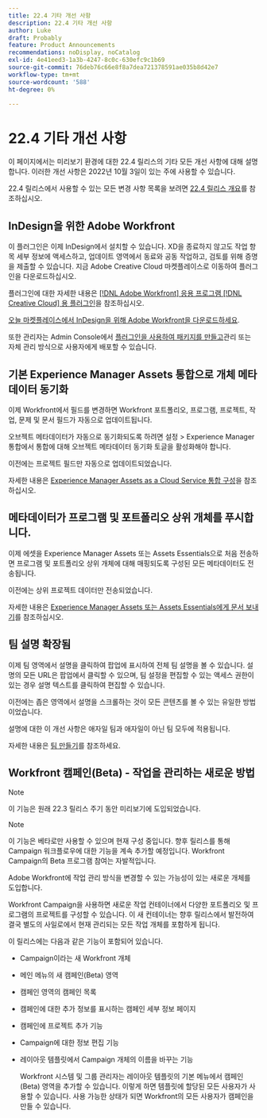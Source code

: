 ```yaml
---
title: 22.4 기타 개선 사항
description: 22.4 기타 개선 사항
author: Luke
draft: Probably
feature: Product Announcements
recommendations: noDisplay, noCatalog
exl-id: 4e41eed3-1a3b-4247-8c0c-630efc9c1b69
source-git-commit: 76deb76c66e8f8a7dea721378591ae035b8d42e7
workflow-type: tm+mt
source-wordcount: '588'
ht-degree: 0%

---
```


# 22.4 기타 개선 사항

이 페이지에서는 미리보기 환경에 대한 22.4 릴리스의 기타 모든 개선 사항에 대해 설명합니다. 이러한 개선 사항은 2022년 10월 3일이 있는 주에 사용할 수 있습니다.

22.4 릴리스에서 사용할 수 있는 모든 변경 사항 목록을 보려면 [22.4 릴리스 개요](/help/quicksilver/product-announcements/product-releases/22.4-release-activity/22-4-release-overview.md)를 참조하십시오.

## InDesign을 위한 Adobe Workfront

이 플러그인은 이제 InDesign에서 설치할 수 있습니다. XD을 종료하지 않고도 작업 항목 세부 정보에 액세스하고, 업데이트 영역에서 동료와 공동 작업하고, 검토를 위해 증명을 제출할 수 있습니다. 지금 Adobe Creative Cloud 마켓플레이스로 이동하여 플러그인을 다운로드하십시오.

플러그인에 대한 자세한 내용은 [[!DNL Adobe Workfront] 응용 프로그램 [!DNL Creative Cloud] 용 플러그인](/help/quicksilver/workfront-integrations-and-apps/adobe-workfront-for-creative-cloud/wf-adobe-cc.md)을 참조하십시오.

[오늘 마켓플레이스에서 InDesign을 위해 Adobe Workfront을 다운로드하세요](https://exchange.adobe.com/apps/cc/108938/adobe-workfront-for-indesign).

또한 관리자는 Admin Console에서 [플러그인을 사용하여 패키지를 만들고](https://helpx.adobe.com/in/enterprise/using/manage-extensions.html)관리 또는 자체 관리 방식으로 사용자에게 배포할 수 있습니다.

## 기본 Experience Manager Assets 통합으로 개체 메타데이터 동기화

이제 Workfront에서 필드를 변경하면 Workfront 포트폴리오, 프로그램, 프로젝트, 작업, 문제 및 문서 필드가 자동으로 업데이트됩니다.

오브젝트 메타데이터가 자동으로 동기화되도록 하려면 설정 > Experience Manager 통합에서 통합에 대해 오브젝트 메타데이터 동기화 토글을 활성화해야 합니다.

이전에는 프로젝트 필드만 자동으로 업데이트되었습니다.

자세한 내용은 [Experience Manager Assets as a Cloud Service 통합 구성](/help/quicksilver/administration-and-setup/configure-integrations/configure-aacs-integration.md)을 참조하십시오.

## 메타데이터가 프로그램 및 포트폴리오 상위 개체를 푸시합니다.

이제 에셋을 Experience Manager Assets 또는 Assets Essentials으로 처음 전송하면 프로그램 및 포트폴리오 상위 개체에 대해 매핑되도록 구성된 모든 메타데이터도 전송됩니다.

이전에는 상위 프로젝트 데이터만 전송되었습니다.

자세한 내용은 [Experience Manager Assets 또는 Assets Essentials에게 문서 보내기](/help/quicksilver/documents/adobe-workfront-for-experience-manager-assets-essentials/send-to-aem.md)를 참조하십시오.

## 팀 설명 확장됨

이제 팀 영역에서 설명을 클릭하여 팝업에 표시하여 전체 팀 설명을 볼 수 있습니다. 설명의 모든 URL은 팝업에서 클릭할 수 있으며, 팀 설정을 편집할 수 있는 액세스 권한이 있는 경우 설명 텍스트를 클릭하여 편집할 수 있습니다.

이전에는 좁은 영역에서 설명을 스크롤하는 것이 모든 콘텐츠를 볼 수 있는 유일한 방법이었습니다.

설명에 대한 이 개선 사항은 애자일 팀과 애자일이 아닌 팀 모두에 적용됩니다.

자세한 내용은 [팀 만들기](/help/quicksilver/people-teams-and-groups/create-and-manage-teams/create-a-team.md)를 참조하세요.

## Workfront 캠페인(Beta) - 작업을 관리하는 새로운 방법

>[!NOTE]
>
>이 기능은 원래 22.3 릴리스 주기 동안 미리보기에 도입되었습니다.

>[!NOTE]
>
>이 기능은 베타로만 사용할 수 있으며 현재 구성 중입니다. 향후 릴리스를 통해 Campaign 워크플로우에 대한 기능을 계속 추가할 예정입니다. Workfront Campaign의 Beta 프로그램 참여는 자발적입니다.

Adobe Workfront에 작업 관리 방식을 변경할 수 있는 가능성이 있는 새로운 개체를 도입합니다.

Workfront Campaign을 사용하면 새로운 작업 컨테이너에서 다양한 포트폴리오 및 프로그램의 프로젝트를 구성할 수 있습니다. 이 새 컨테이너는 향후 릴리스에서 발전하여 결국 별도의 사일로에서 현재 관리되는 모든 작업 개체를 포함하게 됩니다.

이 릴리스에는 다음과 같은 기능이 포함되어 있습니다.

* Campaign이라는 새 Workfront 개체

* 메인 메뉴의 새 캠페인(Beta) 영역

* 캠페인 영역의 캠페인 목록

* 캠페인에 대한 추가 정보를 표시하는 캠페인 세부 정보 페이지

* 캠페인에 프로젝트 추가 기능

* Campaign에 대한 정보 편집 기능

* 레이아웃 템플릿에서 Campaign 개체의 이름을 바꾸는 기능

  Workfront 시스템 및 그룹 관리자는 레이아웃 템플릿의 기본 메뉴에서 캠페인(Beta) 영역을 추가할 수 있습니다. 이렇게 하면 템플릿에 할당된 모든 사용자가 사용할 수 있습니다. 사용 가능한 상태가 되면 Workfront의 모든 사용자가 캠페인을 만들 수 있습니다.


